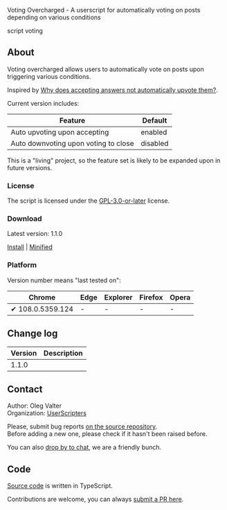 Voting Overcharged - A userscript for automatically voting on posts depending on various conditions

script voting


<!-- thumbnail:  -->
<!-- version: 1.1.0 -->
<!-- tag: script -->
<!-- excerpt: A userscript for automatically voting on posts depending on various conditions. -->


## About

Voting overcharged allows users to automatically vote on posts upon triggering various conditions.

Inspired by [Why does accepting answers not automatically upvote them?](https://meta.stackoverflow.com/q/422246).

Current version includes:

| Feature                              | Default  |
| ------------------------------------ | -------- |
| Auto upvoting upon accepting         | enabled  |
| Auto downvoting upon voting to close | disabled |

This is a "living" project, so the feature set is likely to be expanded upon in future versions.

### License

The script is licensed under the [GPL-3.0-or-later](https://spdx.org/licenses/GPL-3.0-or-later) license.

### Download

Latest version: 1.1.0

[Install](https://github.com/userscripters/voting-overcharged/raw/master/dist/modern/index.user.js) | [Minified](https://github.com/userscripters/voting-overcharged/raw/master/dist/modern/index.min.user.js)


### Platform

Version number means "last tested on":

| Chrome | Edge | Explorer | Firefox | Opera |
| - | - | - | - | - |
| ✔ 108.0.5359.124 | - | - | - | - |

## Change log

| Version    | Description |
| ---------- | ----------- |
| 1.1.0 |             |

## Contact

Author: Oleg Valter
<br>Organization: [UserScripters](https://github.com/userscripters)

Please, submit bug reports [on the source repository](https://github.com/userscripters/voting-overcharged/issues).
<br>Before adding a new one, please check if it hasn't been raised before.

You can also [drop by to chat](https://chat.stackoverflow.com/rooms/214345), we are a friendly bunch.

## Code

[Source code](https://github.com/userscripters/voting-overcharged/blob/master/src/index.ts) is written in TypeScript.

Contributions are welcome, you can always [submit a PR here](https://github.com/userscripters/voting-overcharged/pulls).